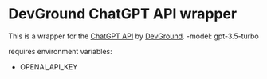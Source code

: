 # DevGround ChatGPT API wrapper

This is a wrapper for the [ChatGPT API](https://platform.openai.com/docs/introduction) by [DevGround](https://devground.cz/).
-model: gpt-3.5-turbo

requires environment variables:

- OPENAI_API_KEY
